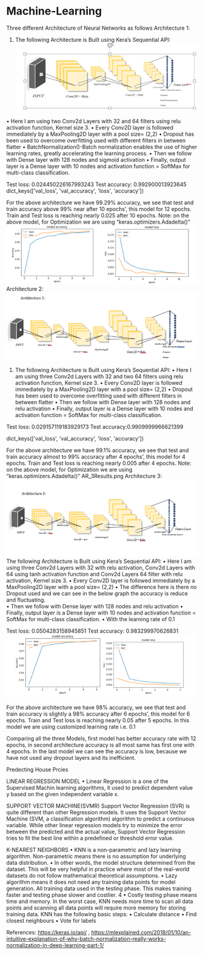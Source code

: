 # Machine-Learning
Three different Architecture of Neural Networks as follows 
Architecture 1:
1.	The following Architecture is Built using Kera’s Sequential API:	
 ![Image of Architecture](A1.png)
 
•	Here I am using two Conv2d Layers with 32 and 64 filters using relu activation function, Kernel size 3. 
•	Every Conv2D layer is followed immediately by a MaxPooling2D layer with a pool size= (2,2)
•	Dropout has been used to overcome overfitting used with different filters in between flatter 
•	BatchNormalization()-Batch normalization enables the use of higher learning rates, greatly accelerating the learning process.
•	Then we follow with Dense layer with 128 nodes and sigmoid activation
•	Finally, output layer is a Dense layer with 10 nodes and activation function = SoftMax for multi-class classification.

Test loss: 0.024450226167993243
Test accuracy: 0.992900013923645
dict_keys(['val_loss', 'val_accuracy', 'loss', 'accuracy'])
  
For the above architecture we have 99.29% accuracy, we see that test and train accuracy above 99% near after 10 epochs’, this model for 12 epochs. Train and Test loss is reaching nearly 0.025 after 10 epochs. 
Note: on the above model, for Optimization we are using “keras.optimizers.Adadelta()”
![Image of Architecture](AR_Results.png)
Architecture 2:
![Image of Architecture](AR2.png)
1.	The following Architecture is Built using Kera’s Sequential API:
•	Here I am using three Conv2d Layers with 32 and two 64 filters using relu activation function, Kernel size 3. 
•	Every Conv2D layer is followed immediately by a MaxPooling2D layer with a pool size= (2,2)
•	Dropout has been used to overcome overfitting used with different filters in between flatter 
•	Then we follow with Dense layer with 128 nodes and relu activation
•	Finally, output layer is a Dense layer with 10 nodes and activation function = SoftMax for multi-class classification.

Test loss: 0.029157119183929173
Test accuracy:0.9909999966621399

dict_keys(['val_loss', 'val_accuracy', 'loss', 'accuracy'])

For the above architecture we have 99.1% accuracy, we see that test and train accuracy almost to 99% accuracy after 4 epochs’, this model for 4 epochs. Train and Test loss is reaching nearly 0.005 after 4 epochs. 
Note: on the above model, for Optimization we are using “keras.optimizers.Adadelta()”
AR_3Results.png
Architecture 3:
![Image of Architecture](AR3.png)
The following Architecture is Built using Kera’s Sequential API:
•	Here I am using three Conv2d Layers with 32 with relu activation, Conv2d Layers with 64 using tanh activation function and Conv2d Layers 64 filter with relu activation, Kernel size 3. 
•	Every Conv2D layer is followed immediately by a MaxPooling2D layer with a pool size= (2,2)
•	The difference here is there no Dropout used and we can see in the below graph the accuracy is reduce and fluctuating.  
•	Then we follow with Dense layer with 128 nodes and relu activation
•	Finally, output layer is a Dense layer with 10 nodes and activation function = SoftMax for multi-class classification.
•	With the learning rate of 0.1


Test loss: 0.0504283158945851
Test accuracy: 0.983299970626831
![Image of Architecture](AR_3Results.png)  

For the above architecture we have 98% accuracy, we see that test and train accuracy is slightly a 98% accuracy after 6 epochs’, this model for 6 epochs. Train and Test loss is reaching nearly 0.05 after 5 epochs. In this model we are using customized learning rate i.e. 0.1


Comparing all the three Models, first model has better accuracy rate with 12 epochs, in second architecture accuracy is all most same has first one with 4 epochs. In the last model we can see the accuracy is low, because we have not used any dropout layers and its inefficient.

Predecting House Prcies 

LINEAR REGRESSION MODEL
• Linear Regression is a one of the Supervised Machin learning 
algorithms, it used to predict dependent value y based on the given 
independent variable x.

SUPPORT VECTOR MACHINE(SVMR)
Support Vector Regression (SVR) is quite different than other 
Regression models. It uses the Support Vector Machine (SVM, a 
classification algorithm) algorithm to predict a continuous variable. 
While other linear regression models try to minimize the error between 
the predicted and the actual value, Support Vector Regression tries to fit 
the best line within a predefined or threshold error value. 

K-NEAREST NEIGHBORS
• KNN is a non-parametric and lazy learning algorithm. Non-parametric 
means there is no assumption for underlying data distribution.
• In other words, the model structure determined from the dataset. This 
will be very helpful in practice where most of the real-world datasets do 
not follow mathematical theoretical assumptions. 
• Lazy algorithm means it does not need any training data points for 
model generation. All training data used in the testing phase. This 
makes training faster and testing phase slower and costlier.
4
• Costly testing phase means time and memory. In the worst case, KNN 
needs more time to scan all data points and scanning all data points will 
require more memory for storing training data.
KNN has the following basic steps:
• Calculate distance
• Find closest neighbours
• Vote for labels


References: https://keras.io/api/ , https://mlexplained.com/2018/01/10/an-intuitive-explanation-of-why-batch-normalization-really-works-normalization-in-deep-learning-part-1/
